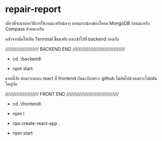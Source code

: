 # repair-report

เดี๋ยวพี่จะมาบอกวิธีการใช้งานนะครับน้องๆ
ตอนแรกน้องต้องโหลด MongoDB ก่อนนะครับ
Compass ด้วยนะครับ

หลังจากนั้นให้เปิด Terminal ขึ้นมาคับ
และเข้าไปที่ backend ก่อนงับ


/////////////////////  BACKEND END /////////////////////////////////

* cd .\backend\

* npm start


แบบนี้งับ
ต่อมาจะมาลง react ที่ frontend กันนะงับเพราะ github ไม่อัพไปด้วยเพราะไฟล์มันใหญ่งับ


/////////////////////  FRONT END /////////////////////////////////


* cd .\frontend\


* npm i


* npx create-react-app .


* npm start

